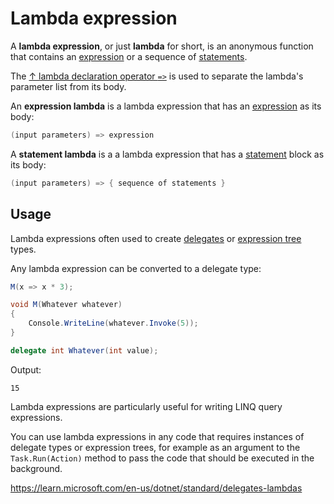 # Lambda expression

A **lambda expression**, or just **lambda** for short, is an anonymous function that contains an [expression](/csharp/expression.md) or a sequence of [statements](/csharp/statement.md).

The [↑ lambda declaration operator `=>`](https://learn.microsoft.com/en-us/dotnet/csharp/language-reference/operators/lambda-operator) is used to separate the lambda's parameter list from its body.

An **expression lambda** is a lambda expression that has an [expression](/csharp/expression.md) as its body:

```csharp
(input parameters) => expression
```

A **statement lambda** is a a lambda expression that has a [statement](/csharp/statement.md) block as its body:

```csharp
(input parameters) => { sequence of statements }
```

## Usage

Lambda expressions often used to create [delegates](/csharp/types/delegate.md) or [expression tree](/csharp/expression-tree.md) types.

Any lambda expression can be converted to a delegate type:

```csharp
M(x => x * 3);

void M(Whatever whatever)
{
    Console.WriteLine(whatever.Invoke(5));
}

delegate int Whatever(int value);
```

Output:

```output
15
```

Lambda expressions are particularly useful for writing LINQ query expressions.

You can use lambda expressions in any code that requires instances of delegate types or expression trees, for example as an argument to the `Task.Run(Action)` method to pass the code that should be executed in the background.

https://learn.microsoft.com/en-us/dotnet/standard/delegates-lambdas
